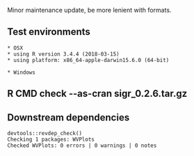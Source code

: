 
Minor maintenance update, be more lenient with formats.

## Test environments

    * OSX
    * using R version 3.4.4 (2018-03-15)
    * using platform: x86_64-apple-darwin15.6.0 (64-bit)
 
    * Windows
 
 
## R CMD check --as-cran sigr_0.2.6.tar.gz 

  

## Downstream dependencies

    devtools::revdep_check()
    Checking 1 packages: WVPlots
    Checked WVPlots: 0 errors | 0 warnings | 0 notes
